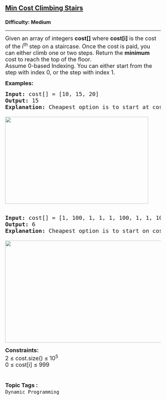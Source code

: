 <h2><a href="https://www.geeksforgeeks.org/problems/min-cost-climbing-stairs/1">Min Cost Climbing Stairs</a></h2><h3>Difficulty: Medium</h3><hr><div class="problems_problem_content__Xm_eO"><p><span style="font-size: 18px;">Given an array of integers <strong>cost[]</strong>&nbsp;where&nbsp;<strong>cost[i]</strong>&nbsp;is the cost of the i<sup>th</sup> step on a staircase. Once the cost is paid, you can either climb one or two steps. Return the <strong>minimum </strong>cost to reach the top of the floor.<br>Assume 0-based Indexing.&nbsp;</span><span style="font-size: 18px;">You can either start from the step with index 0, or the step with index 1.</span></p>
<p><span style="font-size: 18px;"><strong>Examples:</strong></span></p>
<pre><span style="font-size: 18px;"><strong>Input: </strong>cost[] = [10, 15, 20]
<strong>Output: </strong>15<strong>
Explanation: </strong>Cheapest option is to start at cost[1], pay that cost, and go to the top.<br><br><img src="https://media.geeksforgeeks.org/img-practice/prod/addEditProblem/708151/Web/Other/blobid1_1741612335.png" width="463" height="281"><br><br></span></pre>
<pre><span style="font-size: 18px;"><strong>Input: </strong>cost[] = [1, 100, 1, 1, 1, 100, 1, 1, 100, 1]
<strong>Output: </strong>6<strong>
Explanation: </strong>Cheapest option is to start on cost[0], and only step on 1s, skipping cost[3].<br><br></span><img style="font-size: 18px; font-family: -apple-system, BlinkMacSystemFont, 'Segoe UI', Roboto, Oxygen, Ubuntu, Cantarell, 'Open Sans', 'Helvetica Neue', sans-serif;" src="https://media.geeksforgeeks.org/img-practice/prod/addEditProblem/708151/Web/Other/blobid0_1741612208.png" width="654" height="330"></pre>
<p><span style="font-size: 18px;"><strong>Constraints:</strong><br>2 ≤ cost.size() ≤ 10<sup>5</sup><br>0&nbsp;≤ cost[i] ≤ 999</span></p></div><br><p><span style=font-size:18px><strong>Topic Tags : </strong><br><code>Dynamic Programming</code>&nbsp;
